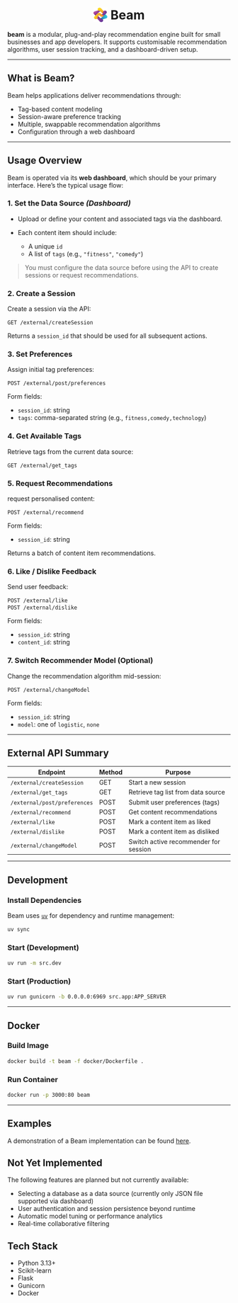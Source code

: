 <h1 style="text-align: center; line-height: 1;">
  <img src="static/img/logo.png" width="32" height="33" style="vertical-align: middle;">
  <span style="vertical-align: middle;">Beam</span>
</h1>



**beam** is a modular, plug-and-play recommendation engine built for small 
businesses and app developers. 
It supports customisable recommendation algorithms, user session tracking, 
and a dashboard-driven setup.

---

## What is Beam?

Beam helps applications deliver recommendations through:

* Tag-based content modeling
* Session-aware preference tracking
* Multiple, swappable recommendation algorithms
* Configuration through a web dashboard

---

## Usage Overview

Beam is operated via its **web dashboard**, which should be your primary interface.
Here’s the typical usage flow:

### 1. **Set the Data Source** *(Dashboard)*

* Upload or define your content and associated tags via the dashboard.
* Each content item should include:

  * A unique `id`
  * A list of `tags` (e.g., `"fitness"`, `"comedy"`)

> You must configure the data source before using the API to create sessions 
or request recommendations.

### 2. **Create a Session**

Create a session via the API:

```http
GET /external/createSession
```

Returns a `session_id` that should be used for all subsequent actions.

### 3. **Set Preferences**

Assign initial tag preferences:

```http
POST /external/post/preferences
```

Form fields:
* `session_id`: string
* `tags`: comma-separated string (e.g., `fitness,comedy,technology`)

### 4. **Get Available Tags**

Retrieve tags from the current data source:

```http
GET /external/get_tags
```

### 5. **Request Recommendations**

request personalised content:

```http
POST /external/recommend
```

Form fields:

* `session_id`: string

Returns a batch of content item recommendations.

### 6. **Like / Dislike Feedback**

Send user feedback:

```http
POST /external/like
POST /external/dislike
```

Form fields:

* `session_id`: string
* `content_id`: string

### 7. **Switch Recommender Model (Optional)**

Change the recommendation algorithm mid-session:

```http
POST /external/changeModel
```

Form fields:
* `session_id`: string
* `model`: one of `logistic`, `none`

---

## External API Summary

| Endpoint                     | Method | Purpose                               |
| ---------------------------- | ------ | ------------------------------------- |
| `/external/createSession`    | GET    | Start a new session                   |
| `/external/get_tags`         | GET    | Retrieve tag list from data source    |
| `/external/post/preferences` | POST   | Submit user preferences (tags)        |
| `/external/recommend`        | POST   | Get content recommendations           |
| `/external/like`             | POST   | Mark a content item as liked          |
| `/external/dislike`          | POST   | Mark a content item as disliked       |
| `/external/changeModel`      | POST   | Switch active recommender for session |

---

## Development

### Install Dependencies

Beam uses [`uv`](https://github.com/astral-sh/uv) for dependency and 
runtime management:

```bash
uv sync
```

### Start (Development)

```bash
uv run -m src.dev
```

### Start (Production)

```bash
uv run gunicorn -b 0.0.0.0:6969 src.app:APP_SERVER
```

---

## Docker

### Build Image

```bash
docker build -t beam -f docker/Dockerfile .
```

### Run Container

```bash
docker run -p 3000:80 beam
```

---

## Examples
A demonstration of a Beam implementation can be found [here](https://github.com/pgxtips/beam-demo).


## Not Yet Implemented

The following features are planned but not currently available:

- Selecting a database as a data source (currently only JSON file supported via dashboard)
- User authentication and session persistence beyond runtime
- Automatic model tuning or performance analytics
- Real-time collaborative filtering


## Tech Stack

* Python 3.13+
* Scikit-learn
* Flask
* Gunicorn
* Docker
